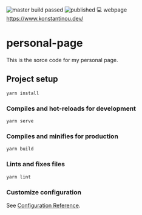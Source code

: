 ![master build passed](https://github.com/billk97/personal-page/workflows/BUILD/badge.svg)
![published](https://github.com/billk97/personal-page/workflows/BUILD/badge.svg)
:computer: webpage https://www.konstantinou.dev/
# personal-page
This is the sorce code for my personal page.
## Project setup
```
yarn install
```

### Compiles and hot-reloads for development
```
yarn serve
```

### Compiles and minifies for production
```
yarn build
```

### Lints and fixes files
```
yarn lint
```

### Customize configuration
See [Configuration Reference](https://cli.vuejs.org/config/).
